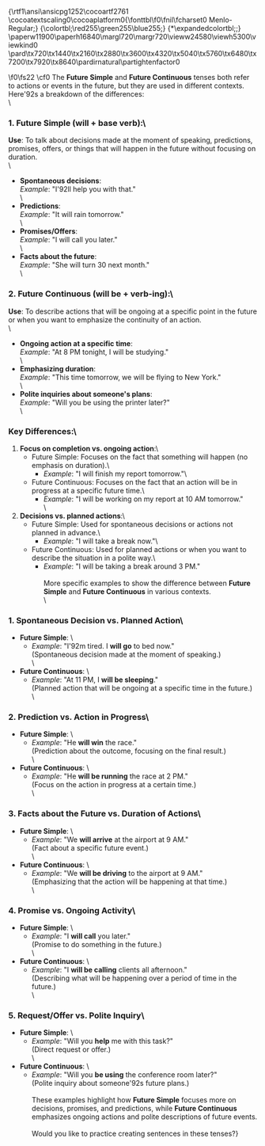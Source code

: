 {\rtf1\ansi\ansicpg1252\cocoartf2761
\cocoatextscaling0\cocoaplatform0{\fonttbl\f0\fnil\fcharset0 Menlo-Regular;}
{\colortbl;\red255\green255\blue255;}
{\*\expandedcolortbl;;}
\paperw11900\paperh16840\margl720\margr720\vieww24580\viewh5300\viewkind0
\pard\tx720\tx1440\tx2160\tx2880\tx3600\tx4320\tx5040\tx5760\tx6480\tx7200\tx7920\tx8640\pardirnatural\partightenfactor0

\f0\fs22 \cf0 The **Future Simple** and **Future Continuous** tenses both refer to actions or events in the future, but they are used in different contexts. Here\'92s a breakdown of the differences:\
\
### 1. **Future Simple (will + base verb)**:\
**Use**: To talk about decisions made at the moment of speaking, predictions, promises, offers, or things that will happen in the future without focusing on duration.\
\
- **Spontaneous decisions**:  \
  _Example_: "I\'92ll help you with that."\
\
- **Predictions**:  \
  _Example_: "It will rain tomorrow."\
\
- **Promises/Offers**:  \
  _Example_: "I will call you later."\
\
- **Facts about the future**:  \
  _Example_: "She will turn 30 next month."\
\
### 2. **Future Continuous (will be + verb-ing)**:\
**Use**: To describe actions that will be ongoing at a specific point in the future or when you want to emphasize the continuity of an action.\
\
- **Ongoing action at a specific time**:  \
  _Example_: "At 8 PM tonight, I will be studying."\
\
- **Emphasizing duration**:  \
  _Example_: "This time tomorrow, we will be flying to New York."\
\
- **Polite inquiries about someone's plans**:  \
  _Example_: "Will you be using the printer later?"\
\
### Key Differences:\
1. **Focus on completion vs. ongoing action**:\
   - Future Simple: Focuses on the fact that something will happen (no emphasis on duration).\
     - _Example_: "I will finish my report tomorrow."\
   - Future Continuous: Focuses on the fact that an action will be in progress at a specific future time.\
     - _Example_: "I will be working on my report at 10 AM tomorrow."\
\
2. **Decisions vs. planned actions**:\
   - Future Simple: Used for spontaneous decisions or actions not planned in advance.\
     - _Example_: "I will take a break now."\
   - Future Continuous: Used for planned actions or when you want to describe the situation in a polite way.\
     - _Example_: "I will be taking a break around 3 PM."\
\
More specific examples to show the difference between **Future Simple** and **Future Continuous** in various contexts.\
\
### 1. **Spontaneous Decision vs. Planned Action**\
- **Future Simple**: \
  - _Example_: "I\'92m tired. I **will go** to bed now."\
  (Spontaneous decision made at the moment of speaking.)\
  \
- **Future Continuous**: \
  - _Example_: "At 11 PM, I **will be sleeping**."\
  (Planned action that will be ongoing at a specific time in the future.)\
\
### 2. **Prediction vs. Action in Progress**\
- **Future Simple**: \
  - _Example_: "He **will win** the race."\
  (Prediction about the outcome, focusing on the final result.)\
\
- **Future Continuous**: \
  - _Example_: "He **will be running** the race at 2 PM."\
  (Focus on the action in progress at a certain time.)\
\
### 3. **Facts about the Future vs. Duration of Actions**\
- **Future Simple**: \
  - _Example_: "We **will arrive** at the airport at 9 AM."\
  (Fact about a specific future event.)\
  \
- **Future Continuous**: \
  - _Example_: "We **will be driving** to the airport at 9 AM."\
  (Emphasizing that the action will be happening at that time.)\
\
### 4. **Promise vs. Ongoing Activity**\
- **Future Simple**: \
  - _Example_: "I **will call** you later."\
  (Promise to do something in the future.)\
\
- **Future Continuous**: \
  - _Example_: "I **will be calling** clients all afternoon."\
  (Describing what will be happening over a period of time in the future.)\
\
### 5. **Request/Offer vs. Polite Inquiry**\
- **Future Simple**: \
  - _Example_: "Will you **help** me with this task?"\
  (Direct request or offer.)\
\
- **Future Continuous**: \
  - _Example_: "Will you **be using** the conference room later?"\
  (Polite inquiry about someone\'92s future plans.)\
\
These examples highlight how **Future Simple** focuses more on decisions, promises, and predictions, while **Future Continuous** emphasizes ongoing actions and polite descriptions of future events. \
\
Would you like to practice creating sentences in these tenses?}